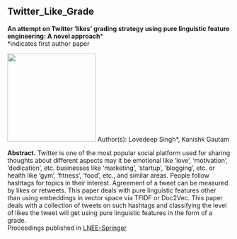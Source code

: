 ## Twitter_Like_Grade
**An attempt on Twitter ‘likes’ grading strategy using pure linguistic feature engineering: A novel approach***
</br>
*indicates first author paper

<img src="https://qqsumo.com/blog/wp-content/uploads/2018/08/buy-twitter-likes-1.jpg" width = 200> Author(s): Lovedeep Singh*, Kanishk Gautam

**Abstract.** Twitter is one of the most popular social platform used for sharing thoughts about different aspects may it be emotional like ‘love’, ‘motivation’, ‘dedication’, etc. businesses like ‘marketing’, ‘startup’, ‘blogging’, etc. or health like ‘gym’, ‘fitness’, ‘food’, etc., and similar areas. People follow hashtags for topics in their interest. Agreement of a tweet can be measured by likes or retweets. This paper deals with pure linguistic features other than using embeddings in vector space via TFIDF or Doc2Vec. This paper deals with a collection of tweets on such hashtags and classifying the level of likes the tweet will get using pure linguistic features in the form of a grade.
</br>
Proceedings published in [LNEE-Springer](https://www.springer.com/series/7818)
